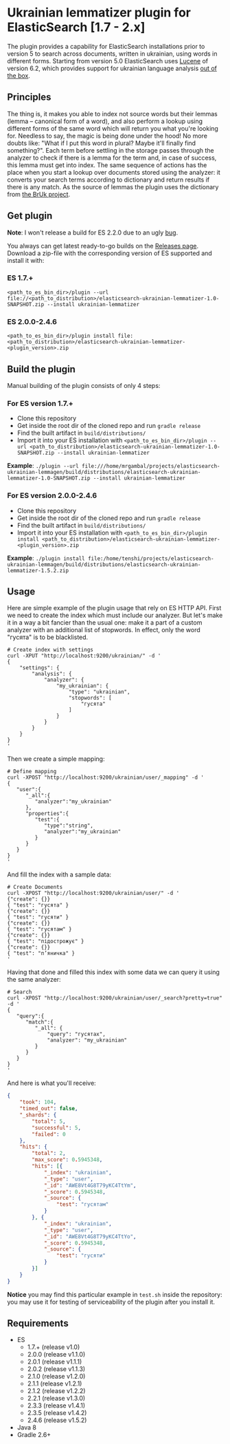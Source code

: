 # Ukrainian lemmatizer plugin for ElasticSearch [1.7 - 2.x]

The plugin provides a capability for ElasticSearch installations prior to version 5 to search across documents, written in ukrainian, using words in different forms. Starting from version 5.0 ElasticSearch uses [Lucene][Lucene] of version 6.2, which provides support for ukrainian language analysis [out of the box](https://issues.apache.org/jira/browse/LUCENE-7287).

## Principles

The thing is, it makes you able to index not source words but their lemmas (lemma – canonical form of a word), and also perform a lookup using different forms of the same word which will return you what you're looking for. Needless to say, the magic is being done under the hood! No more doubts like: "What if I put this word in plural? Maybe it'll finally find something?".
Each term before settling in the storage passes through the analyzer to check if there is a lemma for the term and, in case of success, this lemma must get into index. The same sequence of actions has the place when you start a lookup over documents stored using the analyzer: it converts your search terms according to dictionary and return results if there is any match.
As the source of lemmas the plugin uses the dictionary from [the BrUk project][BrUk].

## Get plugin

**Note**: I won't release a build for ES 2.2.0 due to an ugly [bug][permissions].

You always can get latest ready-to-go builds on the [Releases page][releases].
Download a zip-file with the corresponding version of ES supported and install it with:

### ES 1.7.+
```<path_to_es_bin_dir>/plugin --url file://<path_to_distribution>/elasticsearch-ukrainian-lemmatizer-1.0-SNAPSHOT.zip --install ukrainian-lemmatizer```

### ES 2.0.0-2.4.6
```<path_to_es_bin_dir>/plugin install file:<path_to_distribution>/elasticsearch-ukrainian-lemmatizer-<plugin_version>.zip```

## Build the plugin

Manual building of the plugin consists of only 4 steps:

### For ES version 1.7.+
 * Clone this repository
 * Get inside the root dir of the cloned repo and run ```gradle release```
 * Find the built artifact in ```build/distributions/```
 * Import it into your ES installation with ```<path_to_es_bin_dir>/plugin --url <path_to_distribution>/elasticsearch-ukrainian-lemmatizer-1.0-SNAPSHOT.zip --install ukrainian-lemmatizer```
 
**Example**: ```./plugin --url file:///home/mrgambal/projects/elasticsearch-ukrainian-lemmagen/build/distributions/elasticsearch-ukrainian-lemmatizer-1.0-SNAPSHOT.zip --install ukrainian-lemmatizer```

### For ES version 2.0.0-2.4.6
 * Clone this repository
 * Get inside the root dir of the cloned repo and run ```gradle release```
 * Find the built artifact in ```build/distributions/```
 * Import it into your ES installation with ```<path_to_es_bin_dir>/plugin install <path_to_distribution>/elasticsearch-ukrainian-lemmatizer-<plugin_version>.zip```
 
**Example**: ```./plugin install file:/home/tenshi/projects/elasticsearch-ukrainian-lemmagen/build/distributions/elasticsearch-ukrainian-lemmatizer-1.5.2.zip```


## Usage

Here are simple example of the plugin usage that rely on ES HTTP API.
First we need to create the index which must include our analyzer. But let's make it in a way a bit fancier than the usual one: make it a part of a custom analyzer with an additional list of stopwords. In effect, only the word "гусята" is to be blacklisted.

```shell
# Create index with settings
curl -XPUT "http://localhost:9200/ukrainian/" -d '
{
    "settings": {
        "analysis": {
            "analyzer": {
                "my_ukrainian": {
                    "type": "ukrainian",
                    "stopwords": [
                        "гусята"
                    ]
                }
            }
        }
    }
}
'
```

Then we create a simple mapping:

```shell
# Define mapping
curl -XPOST "http://localhost:9200/ukrainian/user/_mapping" -d '
{
   "user":{
      "_all":{
         "analyzer":"my_ukrainian"
      },
      "properties":{
         "test":{
            "type":"string",
            "analyzer":"my_ukrainian"
         }
      }
   }
}
'
```

And fill the index with a sample data:

```shell
# Create Documents
curl -XPOST "http://localhost:9200/ukrainian/user/" -d '
{"create": {}}
{ "test": "гусята" }
{"create": {}}
{ "test": "гусяти" }
{"create": {}}
{ "test": "гусятам" }
{"create": {}}
{ "test": "підострожує" }
{"create": {}}
{ "test": "п’яничка" }
'
```

Having that done and filled this index with some data we can query it using the same analyzer:

```shell
# Search
curl -XPOST "http://localhost:9200/ukrainian/user/_search?pretty=true" -d '
{
   "query":{
      "match":{
         "_all": {
             "query": "гусятах",
             "analyzer": "my_ukrainian"
         }
      }
   }
}
'
```

And here is what you'll receive:

```json
{
    "took": 104,
    "timed_out": false,
    "_shards": {
        "total": 5,
        "successful": 5,
        "failed": 0
    },
    "hits": {
        "total": 2,
        "max_score": 0.5945348,
        "hits": [{
            "_index": "ukrainian",
            "_type": "user",
            "_id": "AWE8Vt4G8T79yKC4TtYm",
            "_score": 0.5945348,
            "_source": {
                "test": "гусятам"
            }
        }, {
            "_index": "ukrainian",
            "_type": "user",
            "_id": "AWE8Vt4G8T79yKC4TtYo",
            "_score": 0.5945348,
            "_source": {
                "test": "гусяти"
            }
        }]
    }
}
```

**Notice** you may find this particular example in ```test.sh``` inside the repository: you may use it for testing of serviceability of the plugin after you install it.

## Requirements

* ES 
    - 1.7.+ (release v1.0)
    - 2.0.0 (release v1.1.0)
    - 2.0.1 (release v1.1.1)
    - 2.0.2 (release v1.1.3)
    - 2.1.0 (release v1.2.0)
    - 2.1.1 (release v1.2.1)
    - 2.1.2 (release v1.2.2)
    - 2.2.1 (release v1.3.0)
    - 2.3.3 (release v1.4.1)
    - 2.3.5 (release v1.4.2)
    - 2.4.6 (release v1.5.2)
* Java 8
* Gradle 2.6+

[Lucene]: https://github.com/apache/lucene-solr/tree/master/lucene
[BrUk]: https://github.com/brown-uk/corpus
[releases]: https://github.com/mrgambal/elasticsearch-ukrainian-lemmatizer/releases "Plugin releases"
[permissions]: https://github.com/elastic/elasticsearch/issues/16459 "Control access issue"
